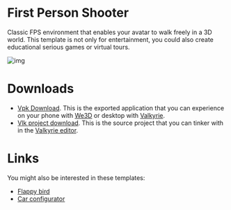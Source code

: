 # First Person Shooter

Classic FPS environment that enables your avatar to walk freely in a 3D world. This template is not only for entertainment, you could also create educational serious games or virtual tours.

![img](https://cdn2.talansoft.com/ftp/img/www/Games-1600x1200.jpg)

# Downloads

- [Vpk Download](https://cdn2.talansoft.com/ftp/samples/FPS-Sample.vpk). This is the exported application that you can experience on your phone with [We3D](/vlk/downloads#we3d) or desktop with [Valkyrie](/vlk/downloads#vlk).
- [Vlk project download](https://cdn2.talansoft.com/ftp/samples/FPS-Sample.zip). This is the source project that you can tinker with in the [Valkyrie editor](/vlk/downloads#vlk).

# Links

You might also be interested in these templates:
- [Flappy bird](./VlkSamples/flappy-bird)
- [Car configurator](./VlkSamples/Car-Configurator)
